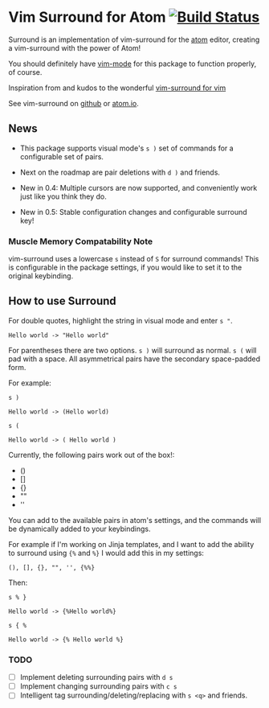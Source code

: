 # Vim Surround for Atom [![Build Status](https://travis-ci.org/gepoch/vim-surround.svg?branch=master)](https://travis-ci.org/gepoch/vim-surround)

Surround is an implementation of vim-surround for the [atom](http://atom.io)
editor, creating a vim-surround with the power of Atom!

You should definitely have [vim-mode](https://atom.io/packages/vim-mode) for
this package to function properly, of course.

Inspiration from and kudos to the wonderful [vim-surround for
vim](https://github.com/tpope/vim-surround)

See vim-surround on [github](https://github.com/gepoch/vim-surround) or
[atom.io](https://atom.io/packages/vim-surround).

## News

* This package supports visual mode's `s )` set of commands for a configurable
  set of pairs.

* Next on the roadmap are pair deletions with `d )` and friends.

* New in 0.4: Multiple cursors are now supported, and conveniently work just
  like you think they do.

* New in 0.5: Stable configuration changes and configurable surround key!

### Muscle Memory Compatability Note

vim-surround uses a lowercase `s` instead of `S` for surround commands! This is
configurable in the package settings, if you would like to set it to the
original keybinding.

## How to use Surround

For double quotes, highlight the string in visual mode and enter `s "`.

```
Hello world -> "Hello world"
```

For parentheses there are two options. `s )` will surround as normal. `s (`
will pad with a space. All asymmetrical pairs have the secondary space-padded
form.

For example:

`s )`

```
Hello world -> (Hello world)
```

`s (`

```
Hello world -> ( Hello world )
```

Currently, the following pairs work out of the box!:

- ()
- []
- {}
- ""
- ''

You can add to the available pairs in atom's settings, and the commands will
be dynamically added to your keybindings.

For example if I'm working on Jinja templates, and I want to add the ability to
surround using `{%` and `%}` I would add this in my settings:

```
(), [], {}, "", '', {%%}
```

Then:

`s % }`

```
Hello world -> {%Hello world%}
```

`s { %`

```
Hello world -> {% Hello world %}
```

### TODO

- [ ] Implement deleting surrounding pairs with `d s`
- [ ] Implement changing surrounding pairs with `c s`
- [ ] Intelligent tag surrounding/deleting/replacing with `s <q>` and friends.
